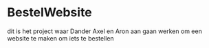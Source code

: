 # BestelWebsite
 dit is het project waar Dander Axel en Aron aan gaan werken om een website te maken om iets te bestellen
